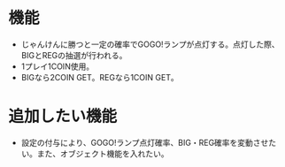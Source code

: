 # 機能
* じゃんけんに勝つと一定の確率でGOGO!ランプが点灯する。点灯した際、BIGとREGの抽選が行われる。
* 1プレイ1COIN使用。
* BIGなら2COIN GET。REGなら1COIN GET。


# 追加したい機能
* 設定の付与により、GOGO!ランプ点灯確率、BIG・REG確率を変動させたい。また、オブジェクト機能を入れたい。
